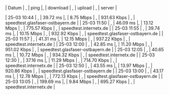  | Datum       | , | ping     |, | download  | , | upload      | , | server | 

 | 25-03 10:44 | , | 39.72 ms |, | 8.75 Mbps | , | 931.63 Kbps | , | speedtest.glasfaser-ostbayern.de | 
 | 25-03 11:50 | , | 46.09 ms |, | 13.12 Mbps | , | 775.57 Kbps | , | speedtest.internetx.de | 
 | 25-03 11:55 | , | 39.74 ms |, | 10.15 Mbps | , | 932.92 Kbps | , | speedtest.glasfaser-ostbayern.de | 
 | 25-03 11:57 | , | 41.31 ms |, | 12.15 Mbps | , | 937.22 Kbps | , | speedtest.internetx.de | 
 | 25-03 12:00 | , | 42.85 ms |, | 11.20 Mbps | , | 951.02 Kbps | , | speedtest.glasfaser-ostbayern.de | 
 | 25-03 12:05 | , | 40.65 ms |, | 10.72 Mbps | , | 934.32 Kbps | , | speedtest.internetx.de | 
 | 25-03 12:30 | , | 37.16 ms |, | 11.29 Mbps | , | 714.70 Kbps | , | speedtest.internetx.de | 
 | 25-03 12:50 | , | 43.55 ms |, | 13.97 Mbps | , | 920.86 Kbps | , | speedtest.glasfaser-ostbayern.de | 
 | 25-03 13:00 | , | 43.17 ms |, | 12.78 Mbps | , | 772.13 Kbps | , | speedtest.glasfaser-ostbayern.de | 
 | 25-03 13:05 | , | 199.69 ms |, | 9.84 Mbps | , | 695.27 Kbps | , | speedtest.internetx.de | 
